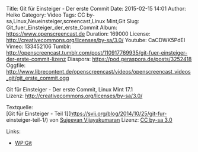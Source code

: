 Title: Git für Einsteiger - Der erste Commit
Date: 2015-02-15 14:01
Author: Heiko
Category: Video
Tags: CC by-sa,Linux,Neueinsteiger,screencast,Linux Mint,Git
Slug: Git_fuer_Einsteiger_der_erste_Commit
Album: https://www.openscreencast.de
Duration: 169000
License: http://creativecommons.org/licenses/by-sa/3.0/
Youtube: CaCDWK5PdEI
Vimeo: 133452106
Tumblr: http://openscreencast.tumblr.com/post/110917769935/git-fuer-einsteiger-der-erste-commit-lizenz
Diaspora: https://pod.geraspora.de/posts/3252418
Oggfile: http://www.librecontent.de/openscreencast/videos/openscreencast_videos_git/git_erste_commit.ogg

Git für Einsteiger - Der erste Commit, Linux Mint 17.1  
Lizenz: <http://creativecommons.org/licenses/by-sa/3.0/>  
  
Textquelle:  
[Git für Einsteiger - Teil 1](https://svij.org/blog/2014/10/25/git-fur-
einsteiger-teil-1/) von [Sujeevan Vijayakumaran](http://svij.org/) Lizenz: [CC
by-sa 3.0](http://creativecommons.org/licenses/by-sa/3.0/)

Links:

  * [WP:Git](http://de.wikipedia.org/wiki/Git "Link zu wikipedia.org/" )

